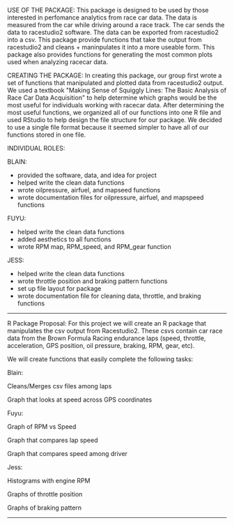 USE OF THE PACKAGE: This package is designed to be used by those interested in perfomance analytics from race car data. The data is measured from the car while driving around a race track. The car sends the data to racestudio2 software. The data can be exported from racestudio2 into a csv. This package provide functions that take the output from racestudio2 and cleans + maninpulates it into a more useable form. This package also provides functions for generating the most common plots used when analyzing racecar data.

CREATING THE PACKAGE: In creating this package, our group first wrote a set of functions that manipulated and plotted data from racestudio2 output. We used a textbook "Making Sense of Squiggly Lines: The Basic Analysis of Race Car Data Acquisition" to help determine which graphs would be the most useful for individuals working with racecar data. After determining the most useful functions, we organized all of our functions into one R file and used RStudio to help design the file structure for our package. We decided to use a single file format because it seemed simpler to have all of our functions stored in one file.


INDIVIDUAL ROLES:

BLAIN: 
- provided the software, data, and idea for project 
- helped write the clean data functions
- wrote oilpressure, airfuel, and mapseed functions
- wrote documentation files for oilpressure, airfuel, and mapspeed functions

FUYU: 
- helped write the clean data functions
- added aesthetics to all functions
- wrote RPM map, RPM_speed, and RPM_gear function

JESS: 
- helped write the clean data functions 
- wrote throttle position and braking pattern functions
- set up file layout for package
- wrote documentation file for cleaning data, throttle, and braking functions

--------------------
R Package Proposal: 
For this project we will create an R package that manipulates the csv output from Racestudio2. These csvs contain car race data from the Brown Formula Racing endurance laps (speed, throttle, acceleration, GPS position, oil pressure, braking, RPM, gear, etc). 

We will create functions that easily complete the following tasks:

Blain:

Cleans/Merges csv files among laps

Graph that looks at speed across GPS coordinates

Fuyu:

Graph of RPM vs Speed

Graph that compares lap speed

Graph that compares speed among driver

Jess:

Histograms with engine RPM

Graphs of throttle position

Graphs of braking pattern

------------------------------------------------------------------------------------------------------------------------

